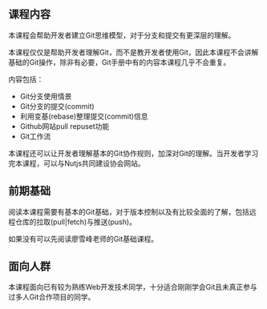 ## 课程内容 ##

本课程会帮助开发者建立Git思维模型，对于分支和提交有更深层的理解。

本课程仅仅是帮助开发者理解Git，而不是教开发者使用Git，因此本课程不会讲解基础的Git操作，除非有必要，Git手册中有的内容本课程几乎不会重复。

内容包括：

- Git分支使用情景
- Git分支的提交(commit)
- 利用变基(rebase)整理提交(commit)信息
- Github网站pull repuset功能
- Git工作流

本课程还可以让开发者理解基本的Git协作规则，加深对Git的理解。当开发者学习完本课程，可以与Nutjs共同建设协会网站。

## 前期基础 ##

阅读本课程需要有基本的Git基础，对于版本控制以及有比较全面的了解，包括远程仓库的拉取(pull|fetch)与推送(push)。

如果没有可以先阅读廖雪峰老师的Git基础课程。

## 面向人群 ##

本课程面向已有较为熟练Web开发技术同学，十分适合刚刚学会Git且未真正参与过多人Git合作项目的同学。






